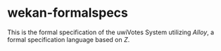 # wekan-formalspecs

This is the formal specification of the uwiVotes System utilizing _Alloy_, a formal specification language based on _Z_.